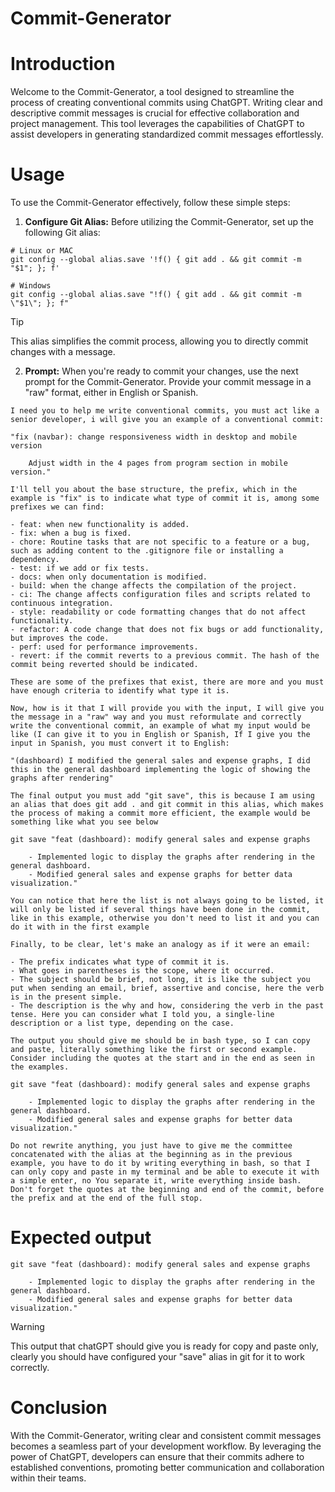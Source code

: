 # Commit-Generator

# Introduction
Welcome to the Commit-Generator, a tool designed to streamline the process of creating conventional commits using ChatGPT. Writing clear and descriptive commit messages is crucial for effective collaboration and project management. This tool leverages the capabilities of ChatGPT to assist developers in generating standardized commit messages effortlessly.

# Usage
To use the Commit-Generator effectively, follow these simple steps:

1. **Configure Git Alias:** Before utilizing the Commit-Generator, set up the following Git alias:

```
# Linux or MAC
git config --global alias.save '!f() { git add . && git commit -m "$1"; }; f'

# Windows
git config --global alias.save "!f() { git add . && git commit -m \"$1\"; }; f"
```

> [!TIP]
> This alias simplifies the commit process, allowing you to directly commit changes with a message.

2. **Prompt:** When you're ready to commit your changes, use the next prompt for the Commit-Generator. Provide your commit message in a "raw" format, either in English or Spanish.

``` 
I need you to help me write conventional commits, you must act like a senior developer, i will give you an example of a conventional commit:

"fix (navbar): change responsiveness width in desktop and mobile version

	Adjust width in the 4 pages from program section in mobile version."

I'll tell you about the base structure, the prefix, which in the example is "fix" is to indicate what type of commit it is, among some prefixes we can find:

- feat: when new functionality is added.
- fix: when a bug is fixed.
- chore: Routine tasks that are not specific to a feature or a bug, such as adding content to the .gitignore file or installing a dependency.
- test: if we add or fix tests.
- docs: when only documentation is modified.
- build: when the change affects the compilation of the project.
- ci: The change affects configuration files and scripts related to continuous integration.
- style: readability or code formatting changes that do not affect functionality.
- refactor: A code change that does not fix bugs or add functionality, but improves the code.
- perf: used for performance improvements.
- revert: if the commit reverts to a previous commit. The hash of the commit being reverted should be indicated.

These are some of the prefixes that exist, there are more and you must have enough criteria to identify what type it is.

Now, how is it that I will provide you with the input, I will give you the message in a "raw" way and you must reformulate and correctly write the conventional commit, an example of what my input would be like (I can give it to you in English or Spanish, If I give you the input in Spanish, you must convert it to English:

"(dashboard) I modified the general sales and expense graphs, I did this in the general dashboard implementing the logic of showing the graphs after rendering"

The final output you must add "git save", this is because I am using an alias that does git add . and git commit in this alias, which makes the process of making a commit more efficient, the example would be something like what you see below

git save "feat (dashboard): modify general sales and expense graphs

    - Implemented logic to display the graphs after rendering in the general dashboard.
    - Modified general sales and expense graphs for better data visualization."

You can notice that here the list is not always going to be listed, it will only be listed if several things have been done in the commit, like in this example, otherwise you don't need to list it and you can do it with in the first example

Finally, to be clear, let's make an analogy as if it were an email:

- The prefix indicates what type of commit it is.
- What goes in parentheses is the scope, where it occurred.
- The subject should be brief, not long, it is like the subject you put when sending an email, brief, assertive and concise, here the verb is in the present simple.
- The description is the why and how, considering the verb in the past tense. Here you can consider what I told you, a single-line description or a list type, depending on the case.

The output you should give me should be in bash type, so I can copy and paste, literally something like the first or second example. Consider including the quotes at the start and in the end as seen in the examples.

git save "feat (dashboard): modify general sales and expense graphs

    - Implemented logic to display the graphs after rendering in the general dashboard.
    - Modified general sales and expense graphs for better data visualization."

Do not rewrite anything, you just have to give me the committee concatenated with the alias at the beginning as in the previous example, you have to do it by writing everything in bash, so that I can only copy and paste in my terminal and be able to execute it with a simple enter, no You separate it, write everything inside bash. Don't forget the quotes at the beginning and end of the commit, before the prefix and at the end of the full stop.
```

# Expected output

```
git save "feat (dashboard): modify general sales and expense graphs

    - Implemented logic to display the graphs after rendering in the general dashboard.
    - Modified general sales and expense graphs for better data visualization."
```

> [!WARNING]
> This output that chatGPT should give you is ready for copy and paste only, clearly you should have configured your "save" alias in git for it to work correctly.

# Conclusion
With the Commit-Generator, writing clear and consistent commit messages becomes a seamless part of your development workflow. By leveraging the power of ChatGPT, developers can ensure that their commits adhere to established conventions, promoting better communication and collaboration within their teams.
